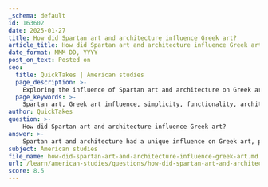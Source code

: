 ```yaml
---
_schema: default
id: 163602
date: 2025-01-27
title: How did Spartan art and architecture influence Greek art?
article_title: How did Spartan art and architecture influence Greek art?
date_format: MMM DD, YYYY
post_on_text: Posted on
seo:
  title: QuickTakes | American studies
  page_description: >-
    Exploring the influence of Spartan art and architecture on Greek artistic expressions, highlighting the values of simplicity, functionality, and the contrast with Athenian aesthetics.
  page_keywords: >-
    Spartan art, Greek art influence, simplicity, functionality, architectural style, utilitarian perspective, cultural values, military ethos, societal values, aesthetic contrast, Athens rivalry, practical art, Spartan architecture, artistic expression
author: QuickTakes
question: >-
    How did Spartan art and architecture influence Greek art?
answer: >-
    Spartan art and architecture had a unique influence on Greek art, primarily due to the distinct societal values and priorities of Spartan culture. Unlike other Greek city-states, particularly Athens, which celebrated artistic expression and elaborate designs, Spartan art and architecture were characterized by simplicity and functionality, reflecting their militaristic ethos and austere lifestyle.\n\n1. **Aesthetic Values**: Spartans prioritized utility over beauty in their artistic expressions. This pragmatic approach meant that their art was often less about aesthetic pleasure and more about serving practical purposes. For instance, Spartan pottery and sculpture were functional, focusing on everyday use rather than decorative appeal. This utilitarian perspective influenced the broader Greek artistic landscape by introducing a contrasting viewpoint that emphasized the importance of practicality.\n\n2. **Architectural Style**: Spartan architecture was marked by its simplicity and lack of ostentation. Buildings were designed to be functional and robust, mirroring the Spartan way of life, which was centered around military training and discipline. This architectural style stood in stark contrast to the elaborate and ornate structures found in Athens, which celebrated civic pride and artistic achievement. The Spartan preference for straightforward, unadorned structures may have influenced other Greek city-states to consider the role of architecture in reflecting societal values.\n\n3. **Cultural Influence**: The rivalry between Athens and Sparta also played a role in shaping artistic expressions across Greece. While Athens was the cultural capital, the Spartan emphasis on discipline and military prowess contributed to a broader understanding of art as a reflection of societal values. This rivalry may have prompted other city-states to explore different artistic themes, including those that highlighted strength, resilience, and practicality, which were central to Spartan identity.\n\n4. **Literary and Historical Context**: Although Spartan art was not as celebrated as that of Athens, it still contributed to the narrative of Greek history and culture. Literary sources and historical accounts often referenced Spartan values, which included a focus on strength and endurance. This narrative helped to shape the perception of art and architecture in the context of Greek civilization, influencing how later generations viewed the contributions of Sparta to Greek culture.\n\nIn summary, while Spartan art and architecture may not have been as influential in terms of aesthetic innovation as that of Athens, their emphasis on utility, simplicity, and the reflection of societal values provided a contrasting perspective that enriched the overall tapestry of Greek art. This influence can be seen in the way other city-states approached their own artistic expressions, balancing the ideals of beauty with the practicalities of life and governance.
subject: American studies
file_name: how-did-spartan-art-and-architecture-influence-greek-art.md
url: /learn/american-studies/questions/how-did-spartan-art-and-architecture-influence-greek-art
score: 8.5
---
```


&nbsp;